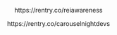 <p align=center> https://rentry.co/reiawareness
<p align=center> https://rentry.co/carouselnightdevs
